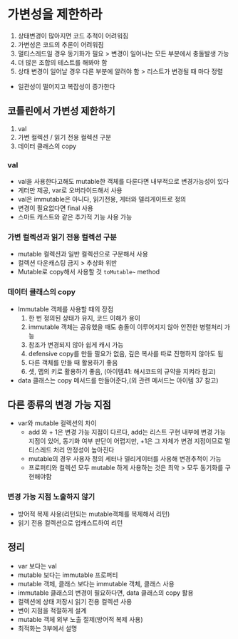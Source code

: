 # 가변성을 제한하라

1. 상태변경이 많아지면 코드 추적이 어려워짐
2. 가변성은 코드의 추론이 어려워짐
3. 멀티스레드일 경우 동기화가 필요 > 변경이 일어나는 모든 부분에서 충돌발생 가능
4. 더 많은 조합의 테스트를 해봐야 함
5. 상태 변경이 일어날 경우 다른 부분에 알려야 함 > 리스트가 변경될 때 마다 정렬

- 일관성이 떨어지고 복잡성이 증가한다

## 코틀린에서 가변성 제한하기

1. val
2. 가변 컬렉션 / 읽기 전용 컬렉션 구분
3. 데이터 클래스의 copy

### val

- val을 사용한다고해도 mutable한 객체를 다룬다면 내부적으로 변경가능성이 있다
- 게터만 제공, var로 오버라이드해서 사용
- val은 immutable은 아니다, 읽기전용, 게터와 델리게이트로 정의
- 변경이 필요없다면 final 사용
- 스마트 캐스트와 같은 추가적 기능 사용 가능

### 가변 컬렉션과 읽기 전용 컬렉션 구분

- mutable 컬렉션과 일반 컬렉션으로 구분해서 사용
- 컬렉션 다운캐스팅 금지 > 추상화 위반
- Mutable로 copy해서 사용할 것 `toMutable~` method

### 데이터 클래스의 copy

- Immutable 객체를 사용할 때의 장점
  1. 한 번 정의된 상태가 유지, 코드 이해가 용이
  2. immutable 객체는 공유했을 때도 충돌이 이루어지지 않아 안전한 병렬처리 가능
  3. 참조가 변경되지 않아 쉽게 캐시 가능
  4. defensive copy를 만들 필요가 없음, 깊은 복사를 따로 진행하지 않아도 됨
  5. 다른 객체를 만들 때 활용하기 좋음
  6. 셋, 맵의 키로 활용하기 좋음, (아이템41: 해시코드의 규약을 지켜라 참고)
- data 클래스는 copy 메서드를 만들어준다,(외 관련 메서드는 아이템 37 참고)

## 다른 종류의 변경 가능 지점

- var와 mutable 컬렉션의 차이
  - add 와 + 1은 변경 가능 지점이 다르다, add는 리스트 구현 내부에 변경 가능 지점이 있어, 동기화 여부 판단이 어렵지만, +1은 그 자체가 변경 지점이므로 멀티스레드 처리 안정성이 높아진다
  - mutable의 경우 사용자 정의 세터나 델리게이터를 사용해 변경추적이 가능
  - 프로퍼티와 컬렉션 모두 mutable 하게 사용하는 것은 최악 > 모두 동기화를 구현해야함

### 변경 가능 지점 노출하지 않기

- 방어적 복제 사용(리턴되는 mutable객체를 복제해서 리턴)
- 읽기 전용 컬렉션으로 업캐스트하여 리턴

## 정리

- var 보다는 val
- mutable 보다는 immutable 프로퍼티
- mutable 객체, 클래스 보다는 immutable 객체, 클래스 사용
- immutable 클래스의 변경이 필요하다면, data 클래스의 copy 활용
- 컬렉션에 상태 저장시 읽기 전용 컬렉션 사용
- 변이 지점을 적절하게 설계
- mutable 객체 외부 노출 절제(방어적 복제 사용)
- 최적화는 3부에서 설명
